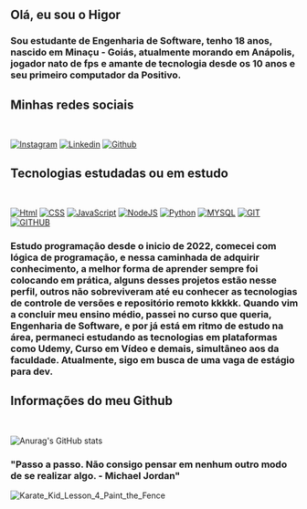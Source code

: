 ## Olá, eu sou o Higor

### Sou estudante de Engenharia de Software, tenho 18 anos, nascido em Minaçu - Goiás, atualmente morando em Anápolis, jogador nato de fps e amante de tecnologia desde os 10 anos e seu primeiro computador da Positivo.

## Minhas redes sociais
<br>

[![Instagram](https://img.shields.io/badge/Instagram-E4405F?style=for-the-badge&logo=instagram&logoColor=white)](https://instagram.com/higor_m.t)
[![Linkedin](https://img.shields.io/badge/LinkedIn-0077B5?style=for-the-badge&logo=linkedin&logoColor=white)](https://www.linkedin.com/in/higor-giovane-mt/)
[![Github](https://img.shields.io/badge/GitHub-100000?style=for-the-badge&logo=github&logoColor=white)](https://github.com/higorxi)

## Tecnologias estudadas ou em estudo
<br>

[![Html](https://img.shields.io/badge/HTML5-E34F26?style=for-the-badge&logo=html5&logoColor=white)](https://developer.mozilla.org/pt-BR/docs/Web/HTML)
[![CSS](https://img.shields.io/badge/CSS3-1572B6?style=for-the-badge&logo=css3&logoColor=white)](https://developer.mozilla.org/pt-BR/docs/Web/CSS)
[![JavaScript](https://img.shields.io/badge/JavaScript-F7DF1E?style=for-the-badge&logo=javascript&logoColor=black)](https://developer.mozilla.org/pt-BR/docs/Web/JavaScript)
[![NodeJS](https://img.shields.io/badge/Node.js-43853D?style=for-the-badge&logo=node.js&logoColor=white)](https://www.freecodecamp.org/portuguese/news/o-que-e-exatamente-o-node-js/)
[![Python](https://img.shields.io/badge/Python-14354C?style=for-the-badge&logo=python&logoColor=white)](https://www.python.org/)
[![MYSQL](https://img.shields.io/badge/MySQL-00000F?style=for-the-badge&logo=mysql&logoColor=white)](https://www.mysql.com/)
[![GIT](https://img.shields.io/badge/GIT-E44C30?style=for-the-badge&logo=git&logoColor=white)](https://git-scm.com/)
[![GITHUB](https://img.shields.io/badge/GitHub-100000?style=for-the-badge&logo=github&logoColor=white)](https://github.com/)


### Estudo programação desde o inicio de 2022, comecei com lógica de programação, e nessa caminhada de adquirir conhecimento, a melhor forma de aprender sempre foi colocando em prática, alguns desses projetos estão nesse perfil, outros não sobreviveram até eu conhecer as tecnologias de controle de versões e repositório remoto kkkkk. Quando vim a concluir meu ensino médio, passei no curso que queria, Engenharia de Software, e por já está em ritmo de estudo na área, permaneci estudando as tecnologias em plataformas como Udemy, Curso em Vídeo e demais, simultâneo aos da faculdade. Atualmente, sigo em busca de uma vaga de estágio para dev.


## Informações do meu Github
<br>

![Anurag's GitHub stats](https://github-readme-stats.vercel.app/api?username=higorrxi_icons=true&theme=radical)


### "Passo a passo. Não consigo pensar em nenhum outro modo de se realizar algo. - Michael Jordan" 
  
![Karate_Kid_Lesson_4_Paint_the_Fence](https://github.com/higorxi/higorxi/assets/100055740/410c101d-bf2d-49bb-a8ad-a2818b6b12d4)

